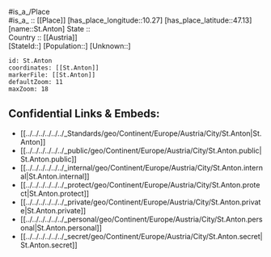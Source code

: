 ﻿---
location: [47.13,10.27] 
mapzoom: [7,12] 
mapmarker: city 
type: City
tags:
- geo/City


SpocWebEntityId: 34438
isDeleted: false
confidential: public

---
#is_a_/Place  
#is_a_ :: [[Place]] 
[has_place_longitude::10.27] 
[has_place_latitude::47.13] 
[name::St.Anton] 
State ::  
Country :: [[Austria]]  
[StateId::] 
[Population::] 
[Unknown::] 


```leaflet
id: St.Anton
coordinates: [[St.Anton]] 
markerFile: [[St.Anton]] 
defaultZoom: 11 
maxZoom: 18
```


## Confidential Links & Embeds: 
- [[../../../../../../_Standards/geo/Continent/Europe/Austria/City/St.Anton|St.Anton]] 
- [[../../../../../../_public/geo/Continent/Europe/Austria/City/St.Anton.public|St.Anton.public]] 
- [[../../../../../../_internal/geo/Continent/Europe/Austria/City/St.Anton.internal|St.Anton.internal]] 
- [[../../../../../../_protect/geo/Continent/Europe/Austria/City/St.Anton.protect|St.Anton.protect]] 
- [[../../../../../../_private/geo/Continent/Europe/Austria/City/St.Anton.private|St.Anton.private]] 
- [[../../../../../../_personal/geo/Continent/Europe/Austria/City/St.Anton.personal|St.Anton.personal]] 
- [[../../../../../../_secret/geo/Continent/Europe/Austria/City/St.Anton.secret|St.Anton.secret]] 
